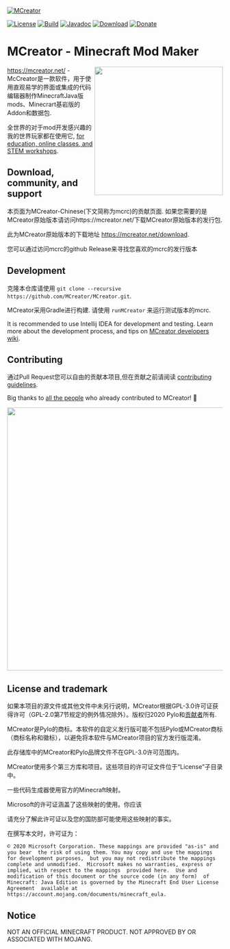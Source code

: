 [![MCreator](https://mcreator.net/image/brand/mcreator300s.png)](https://mcreator.net/)

[![License](https://img.shields.io/badge/License-GPLv3-blue.svg?style=flat-square)](https://github.com/MCreator/MCreator/blob/master/LICENSE.txt)
[![Build](https://img.shields.io/github/workflow/status/MCreator/MCreator/Build%20and%20test?style=flat-square)](https://github.com/MCreator/MCreator/actions/workflows/test.yml)
[![Javadoc](https://img.shields.io/badge/java-doc-%44cc11?style=flat-square)](https://mcreator.github.io/MCreator)
[![Download](https://img.shields.io/badge/Download-release-%2393c54b?style=flat-square)](https://mcreator.net/download)
[![Donate](https://img.shields.io/badge/Donate-%E2%99%A1-%23ff7c00?style=flat-square)](https://mcreator.net/donate)

# MCreator - Minecraft Mod Maker

<img align="right" width="300" src="https://mcreator.net/image/mcreatoruifront.png">

https://mcreator.net/ -McCreator是一款软件，用于使用直观易学的界面或集成的代码编辑器制作MinecraftJava版mods、Minecrart基岩版的Addon和数据包. 

全世界的对于mod开发感兴趣的我的世界玩家都在使用它, [for education, online classes, and STEM workshops](https://mcreator.net/education).

## Download, community, and support

本页面为MCreator-Chinese(下文简称为mcrc)的贡献页面. 如果您需要的是MCreator原始版本请访问https://mcreator.net/下载MCreator原始版本的发行包.

此为MCreator原始版本的下载地址 https://mcreator.net/download.

您可以通过访问mcrc的github Release来寻找您喜欢的mcrc的发行版本

## Development

克隆本仓库请使用 `git clone --recursive https://github.com/MCreator/MCreator.git`.

MCreator采用Gradle进行构建. 请使用 `runMCreator` 来运行测试版本的mcrc.

It is recommended to use Intellij IDEA for development and testing. Learn more about the development process, and 
tips on [MCreator developers wiki](https://github.com/MCreator/MCreator/wiki).

## Contributing

通过Pull Request您可以自由的贡献本项目,但在贡献之前请阅读 [contributing guidelines](CONTRIBUTING.md).

Big thanks to [all the people](https://github.com/MCreator/MCreator/graphs/contributors) who already contributed to MCreator! 💚

<a href="https://github.com/MCreator/MCreator/graphs/contributors">
  <img src="https://contrib.rocks/image?repo=MCreator/MCreator" width="615"/>
</a>

## License and trademark

如果本项目的源文件或其他文件中未另行说明，MCreator根据GPL-3.0许可证获得许可（GPL-2.0第7节规定的例外情况除外）。版权归2020 Pylo和[贡献者](https://github.com/MCreator/MCreator/graphs/contributors)所有.

MCreator是Pylo的商标。本软件的自定义发行版可能不包括Pylo或MCreator商标（商标名称和徽标），以避免将本软件与MCreator项目的官方发行版混淆。

此存储库中的MCreator和Pylo品牌文件不在GPL-3.0许可范围内。

MCreator使用多个第三方库和项目。这些项目的许可证文件位于“License”子目录中。

一些代码生成器使用官方的Minecraft映射。

Microsoft的许可证涵盖了这些映射的使用。你应该

请充分了解此许可证以及您的国防部可能使用这些映射的事实。

在撰写本文时，许可证为：

`© 2020 Microsoft Corporation. These mappings are provided "as-is" and you bear 
the risk of using them. You may copy and use the mappings for development purposes, 
but you may not redistribute the mappings complete and unmodified. 
Microsoft makes no warranties, express or implied, with respect to the mappings 
provided here.  Use and modification of this document or the source code (in any form) 
of Minecraft: Java Edition is governed by the Minecraft End User License Agreement 
available at https://account.mojang.com/documents/minecraft_eula.`

## Notice

NOT AN OFFICIAL MINECRAFT PRODUCT. NOT APPROVED BY OR ASSOCIATED WITH MOJANG.
